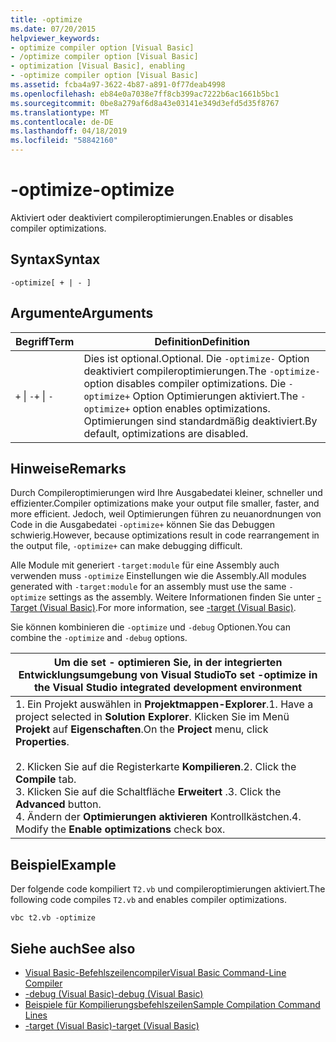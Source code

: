 ```yaml
---
title: -optimize
ms.date: 07/20/2015
helpviewer_keywords:
- optimize compiler option [Visual Basic]
- /optimize compiler option [Visual Basic]
- optimization [Visual Basic], enabling
- -optimize compiler option [Visual Basic]
ms.assetid: fcba4a97-3622-4b87-a891-0f77deab4998
ms.openlocfilehash: eb84e0a7038e7ff8cb399ac7222b6ac1661b5bc1
ms.sourcegitcommit: 0be8a279af6d8a43e03141e349d3efd5d35f8767
ms.translationtype: MT
ms.contentlocale: de-DE
ms.lasthandoff: 04/18/2019
ms.locfileid: "58842160"
---
```

# <a name="-optimize"></a><span data-ttu-id="cbc62-102">-optimize</span><span class="sxs-lookup"><span data-stu-id="cbc62-102">-optimize</span></span>
<span data-ttu-id="cbc62-103">Aktiviert oder deaktiviert compileroptimierungen.</span><span class="sxs-lookup"><span data-stu-id="cbc62-103">Enables or disables compiler optimizations.</span></span>  
  
## <a name="syntax"></a><span data-ttu-id="cbc62-104">Syntax</span><span class="sxs-lookup"><span data-stu-id="cbc62-104">Syntax</span></span>  
  
```  
-optimize[ + | - ]  
```  
  
## <a name="arguments"></a><span data-ttu-id="cbc62-105">Argumente</span><span class="sxs-lookup"><span data-stu-id="cbc62-105">Arguments</span></span>  
  
|<span data-ttu-id="cbc62-106">Begriff</span><span class="sxs-lookup"><span data-stu-id="cbc62-106">Term</span></span>|<span data-ttu-id="cbc62-107">Definition</span><span class="sxs-lookup"><span data-stu-id="cbc62-107">Definition</span></span>|  
|---|---|  
|<span data-ttu-id="cbc62-108">`+` &#124; `-`</span><span class="sxs-lookup"><span data-stu-id="cbc62-108">`+` &#124; `-`</span></span>|<span data-ttu-id="cbc62-109">Dies ist optional.</span><span class="sxs-lookup"><span data-stu-id="cbc62-109">Optional.</span></span> <span data-ttu-id="cbc62-110">Die `-optimize-` Option deaktiviert compileroptimierungen.</span><span class="sxs-lookup"><span data-stu-id="cbc62-110">The `-optimize-` option disables compiler optimizations.</span></span> <span data-ttu-id="cbc62-111">Die `-optimize+` Option Optimierungen aktiviert.</span><span class="sxs-lookup"><span data-stu-id="cbc62-111">The `-optimize+` option enables optimizations.</span></span> <span data-ttu-id="cbc62-112">Optimierungen sind standardmäßig deaktiviert.</span><span class="sxs-lookup"><span data-stu-id="cbc62-112">By default, optimizations are disabled.</span></span>|  
  
## <a name="remarks"></a><span data-ttu-id="cbc62-113">Hinweise</span><span class="sxs-lookup"><span data-stu-id="cbc62-113">Remarks</span></span>  
 <span data-ttu-id="cbc62-114">Durch Compileroptimierungen wird Ihre Ausgabedatei kleiner, schneller und effizienter.</span><span class="sxs-lookup"><span data-stu-id="cbc62-114">Compiler optimizations make your output file smaller, faster, and more efficient.</span></span> <span data-ttu-id="cbc62-115">Jedoch, weil Optimierungen führen zu neuanordnungen von Code in die Ausgabedatei `-optimize+` können Sie das Debuggen schwierig.</span><span class="sxs-lookup"><span data-stu-id="cbc62-115">However, because optimizations result in code rearrangement in the output file, `-optimize+` can make debugging difficult.</span></span>  
  
 <span data-ttu-id="cbc62-116">Alle Module mit generiert `-target:module` für eine Assembly auch verwenden muss `-optimize` Einstellungen wie die Assembly.</span><span class="sxs-lookup"><span data-stu-id="cbc62-116">All modules generated with `-target:module` for an assembly must use the same `-optimize` settings as the assembly.</span></span> <span data-ttu-id="cbc62-117">Weitere Informationen finden Sie unter [-Target (Visual Basic)](../../../visual-basic/reference/command-line-compiler/target.md).</span><span class="sxs-lookup"><span data-stu-id="cbc62-117">For more information, see [-target (Visual Basic)](../../../visual-basic/reference/command-line-compiler/target.md).</span></span>  
  
 <span data-ttu-id="cbc62-118">Sie können kombinieren die `-optimize` und `-debug` Optionen.</span><span class="sxs-lookup"><span data-stu-id="cbc62-118">You can combine the `-optimize` and `-debug` options.</span></span>  
  
|<span data-ttu-id="cbc62-119">Um die set - optimieren Sie, in der integrierten Entwicklungsumgebung von Visual Studio</span><span class="sxs-lookup"><span data-stu-id="cbc62-119">To set -optimize in the Visual Studio integrated development environment</span></span>|  
|---|  
|<span data-ttu-id="cbc62-120">1.  Ein Projekt auswählen in **Projektmappen-Explorer**.</span><span class="sxs-lookup"><span data-stu-id="cbc62-120">1.  Have a project selected in **Solution Explorer**.</span></span> <span data-ttu-id="cbc62-121">Klicken Sie im Menü **Projekt** auf **Eigenschaften**.</span><span class="sxs-lookup"><span data-stu-id="cbc62-121">On the **Project** menu, click **Properties**.</span></span><br />     <br /><span data-ttu-id="cbc62-122">2.  Klicken Sie auf die Registerkarte **Kompilieren**.</span><span class="sxs-lookup"><span data-stu-id="cbc62-122">2.  Click the **Compile** tab.</span></span><br /><span data-ttu-id="cbc62-123">3.  Klicken Sie auf die Schaltfläche **Erweitert** .</span><span class="sxs-lookup"><span data-stu-id="cbc62-123">3.  Click the **Advanced** button.</span></span><br /><span data-ttu-id="cbc62-124">4.  Ändern der **Optimierungen aktivieren** Kontrollkästchen.</span><span class="sxs-lookup"><span data-stu-id="cbc62-124">4.  Modify the **Enable optimizations** check box.</span></span>|  
  
## <a name="example"></a><span data-ttu-id="cbc62-125">Beispiel</span><span class="sxs-lookup"><span data-stu-id="cbc62-125">Example</span></span>  
 <span data-ttu-id="cbc62-126">Der folgende code kompiliert `T2.vb` und compileroptimierungen aktiviert.</span><span class="sxs-lookup"><span data-stu-id="cbc62-126">The following code compiles `T2.vb` and enables compiler optimizations.</span></span>  
  
```console
vbc t2.vb -optimize  
```  
  
## <a name="see-also"></a><span data-ttu-id="cbc62-127">Siehe auch</span><span class="sxs-lookup"><span data-stu-id="cbc62-127">See also</span></span>

- [<span data-ttu-id="cbc62-128">Visual Basic-Befehlszeilencompiler</span><span class="sxs-lookup"><span data-stu-id="cbc62-128">Visual Basic Command-Line Compiler</span></span>](../../../visual-basic/reference/command-line-compiler/index.md)
- [<span data-ttu-id="cbc62-129">-debug (Visual Basic)</span><span class="sxs-lookup"><span data-stu-id="cbc62-129">-debug (Visual Basic)</span></span>](../../../visual-basic/reference/command-line-compiler/debug.md)
- [<span data-ttu-id="cbc62-130">Beispiele für Kompilierungsbefehlszeilen</span><span class="sxs-lookup"><span data-stu-id="cbc62-130">Sample Compilation Command Lines</span></span>](../../../visual-basic/reference/command-line-compiler/sample-compilation-command-lines.md)
- [<span data-ttu-id="cbc62-131">-target (Visual Basic)</span><span class="sxs-lookup"><span data-stu-id="cbc62-131">-target (Visual Basic)</span></span>](../../../visual-basic/reference/command-line-compiler/target.md)
